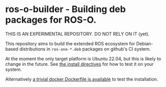 # ros-o-builder - Building deb packages for ROS-O.

THIS IS AN EXPERIMENTAL REPOSITORY. DO NOT RELY ON IT (yet).

This repository aims to build the extended ROS ecosystem for Debian-based distributions in `ros-one-*.deb` packages on github's CI system.

At the moment the only target platform is Ubuntu 22.04, but this is likely to change in the future.
See [the install directives](https://github.com/v4hn/ros-o-builder/blob/jammy-one/README.md) for how to test it on your system.

Alternatively [a trivial docker Dockerfile is available](https://github.com/v4hn/ros-o-builder/tree/main/docker) to test the installation.

